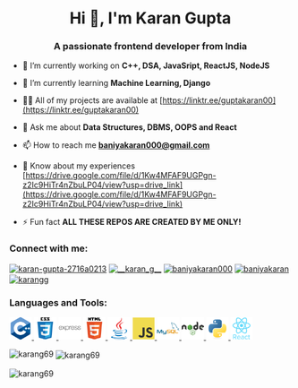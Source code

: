 <h1 align="center">Hi 👋, I'm Karan Gupta</h1>
<h3 align="center">A passionate frontend developer from India</h3>

- 🔭 I’m currently working on **C++, DSA, JavaSript, ReactJS, NodeJS**

- 🌱 I’m currently learning **Machine Learning, Django**

- 👨‍💻 All of my projects are available at [https://linktr.ee/guptakaran00](https://linktr.ee/guptakaran00)

- 💬 Ask me about **Data Structures, DBMS, OOPS and React**

- 📫 How to reach me **baniyakaran000@gmail.com**

- 📄 Know about my experiences [https://drive.google.com/file/d/1Kw4MFAF9UGPgn-z2Ic9HiTr4nZbuLP04/view?usp=drive_link](https://drive.google.com/file/d/1Kw4MFAF9UGPgn-z2Ic9HiTr4nZbuLP04/view?usp=drive_link)

- ⚡ Fun fact **ALL THESE REPOS ARE CREATED BY ME ONLY!**

<h3 align="left">Connect with me:</h3>
<p align="left">
<a href="https://linkedin.com/in/karan-gupta-2716a0213" target="blank"><img align="center" src="https://raw.githubusercontent.com/rahuldkjain/github-profile-readme-generator/master/src/images/icons/Social/linked-in-alt.svg" alt="karan-gupta-2716a0213" height="30" width="40" /></a>
<a href="https://instagram.com/__karan_g__" target="blank"><img align="center" src="https://raw.githubusercontent.com/rahuldkjain/github-profile-readme-generator/master/src/images/icons/Social/instagram.svg" alt="__karan_g__" height="30" width="40" /></a>
<a href="https://www.hackerrank.com/baniyakaran000" target="blank"><img align="center" src="https://raw.githubusercontent.com/rahuldkjain/github-profile-readme-generator/master/src/images/icons/Social/hackerrank.svg" alt="baniyakaran000" height="30" width="40" /></a>
<a href="https://www.leetcode.com/baniyakaran" target="blank"><img align="center" src="https://raw.githubusercontent.com/rahuldkjain/github-profile-readme-generator/master/src/images/icons/Social/leet-code.svg" alt="baniyakaran" height="30" width="40" /></a>
<a href="https://auth.geeksforgeeks.org/user/karangg" target="blank"><img align="center" src="https://raw.githubusercontent.com/rahuldkjain/github-profile-readme-generator/master/src/images/icons/Social/geeks-for-geeks.svg" alt="karangg" height="30" width="40" /></a>
</p>

<h3 align="left">Languages and Tools:</h3>
<p align="left"> <a href="https://www.w3schools.com/cpp/" target="_blank" rel="noreferrer"> <img src="https://raw.githubusercontent.com/devicons/devicon/master/icons/cplusplus/cplusplus-original.svg" alt="cplusplus" width="40" height="40"/> </a> <a href="https://www.w3schools.com/css/" target="_blank" rel="noreferrer"> <img src="https://raw.githubusercontent.com/devicons/devicon/master/icons/css3/css3-original-wordmark.svg" alt="css3" width="40" height="40"/> </a> <a href="https://expressjs.com" target="_blank" rel="noreferrer"> <img src="https://raw.githubusercontent.com/devicons/devicon/master/icons/express/express-original-wordmark.svg" alt="express" width="40" height="40"/> </a> <a href="https://www.w3.org/html/" target="_blank" rel="noreferrer"> <img src="https://raw.githubusercontent.com/devicons/devicon/master/icons/html5/html5-original-wordmark.svg" alt="html5" width="40" height="40"/> </a> <a href="https://www.java.com" target="_blank" rel="noreferrer"> <img src="https://raw.githubusercontent.com/devicons/devicon/master/icons/java/java-original.svg" alt="java" width="40" height="40"/> </a> <a href="https://developer.mozilla.org/en-US/docs/Web/JavaScript" target="_blank" rel="noreferrer"> <img src="https://raw.githubusercontent.com/devicons/devicon/master/icons/javascript/javascript-original.svg" alt="javascript" width="40" height="40"/> </a> <a href="https://www.mysql.com/" target="_blank" rel="noreferrer"> <img src="https://raw.githubusercontent.com/devicons/devicon/master/icons/mysql/mysql-original-wordmark.svg" alt="mysql" width="40" height="40"/> </a> <a href="https://nodejs.org" target="_blank" rel="noreferrer"> <img src="https://raw.githubusercontent.com/devicons/devicon/master/icons/nodejs/nodejs-original-wordmark.svg" alt="nodejs" width="40" height="40"/> </a> <a href="https://www.python.org" target="_blank" rel="noreferrer"> <img src="https://raw.githubusercontent.com/devicons/devicon/master/icons/python/python-original.svg" alt="python" width="40" height="40"/> </a> <a href="https://reactjs.org/" target="_blank" rel="noreferrer"> <img src="https://raw.githubusercontent.com/devicons/devicon/master/icons/react/react-original-wordmark.svg" alt="react" width="40" height="40"/> </a> </p>

<p><img align="left" src="https://github-readme-stats.vercel.app/api/top-langs?username=karang69&show_icons=true&locale=en&layout=compact" alt="karang69" /></p>

<p>&nbsp;<img align="center" src="https://github-readme-stats.vercel.app/api?username=karang69&show_icons=true&locale=en" alt="karang69" /></p>

<p><img align="center" src="https://github-readme-streak-stats.herokuapp.com/?user=karang69&" alt="karang69" /></p>
